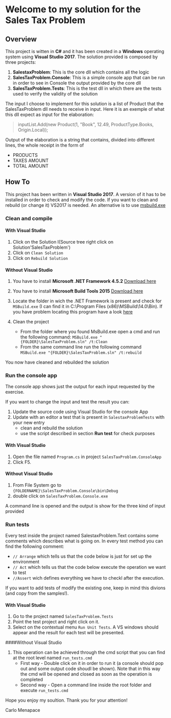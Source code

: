 # Welcome to my solution for the Sales Tax Problem

## Overview

This project is witten in **C#** and it has been created in a **Windows** operating system using **Visual Studio 2017**.
The solution provided is composed by three projects:

1. **SalestaxProblem**: This is the core dll which contains all the logic
2. **SalesTaxProblem.Console**: This is a simple console app that can be run in order to see in Console the output provided by the core dll
3. **SalesTaxProblem.Tests**: This is the test dll in which there are the tests used to verify the validity of the solution

The input I choose to implement for this solution is a list of Product that the SalesTaxProblem dll needs to receive in input.
Here it is an exemple of what this dll expect as input for the elaboration:

>  inputList.Add(new Product(1, "Book", 12.49, ProductType.Books, Origin.Local));


Output of the elaboration is a string that contains, divided into different lines, the whole receipt in the form of

* PRODUCTS
* TAXES AMOUNT
* TOTAL AMOUNT

## How To

This project has been written in **Visual Studio 2017**. 
A version of it has to be installed in order to check and modify the code.
If you want to clean and rebuild (or change it) VS2017 is needed. An alternative is to use [msbuild.exe](https://msdn.microsoft.com/it-it/library/dd393574.aspx)

### Clean and compile 

#### With Visual Studio

1. Click on the Solution I(Source tree right click on Solution'SalesTaxProblem')
2. Click on `Clean Solution`
3. Click on `Rebuild Solution`

#### Without Visual Studio

1. You have to install **Microsoft .NET Framework 4.5.2** [Download here](https://www.microsoft.com/en-US/download/details.aspx?id=42643)
2. You have to install **Microsoft Build Tools 2015** [Download here](https://www.microsoft.com/en-US/download/confirmation.aspx?id=48159)
3. Locate the folder in wich the .NET Framework is present and check for `MSBuild.exe` (I can find it in C:\Program Files (x86)\MSBuild\14.0\Bin). If you have problem locating this program have a look [here](https://social.msdn.microsoft.com/Forums/windowsapps/en-US/23a7dc5d-c337-4eed-8af4-c016def5516e/location-of-msbuildexe?forum=msbuild)
4. Clean the project

	* From the folder where you found MsBuild.exe open a cmd and run the following command: `MSBuild.exe "{FOLDER}\SalesTaxProblem.sln" /t:Clean`
	* From the same command line run the following command `MSBuild.exe "{FOLDER}\SalesTaxProblem.sln" /t:rebuild`

You now have cleaned and rebuilded the solution

### Run the console app 

The console app shows just the output for each input requested by the exercise.

If you want to change the input and test the result you can:

1. Update the source code using Visual Studio for the console App
2. Update with an editor a test that is present in `SalestaxProblemTests` with your new entry 
	* clean and rebuild the solution
	* use the script described in section **Run test** for check purposes

#### With Visual Studio

1. Open the file named `Program.cs` in project `SalesTaxProblem.ConsoleApp`
2. Click F5. 

#### Without Visual Studio

1. From File System go to `{FOLDERNAME}\SalesTaxProblem.Console\bin\Debug`
2. double click on `SalesTaxProblem.Console.exe`

A command line is opened and the output is show for the three kind of input provided

### Run tests

Every test inside the project named SalestaxProblem.Text contains some comments which describes what is going on.
In every test method you can find the following comment:

* `// Arrange` which tells us that the code below is just for set up the environment
* `// Act` which tells us that the code below execute the operation we want to test
* `//Assert` wich defines everything we have to checkl after the execution.

If you want to add tests of modify the existing one, keep in mind this divions (and copy from the samples!).

#### With Visual Studio

1. Go to the project named `SalesTaxProblem.Tests`
2. Point the test project and right click on it.
3. Select on the contextual menu `Run Unit Tests`. A VS windows should appear and the result for each test will be presented.

####Without Visual Studio

1. This operation can be achieved through the cmd script that you can find at the root level named `run_tests.cmd`
	* First way - Double click on it in order to run it (a console should pop out and some output code shoudl be shown). Note that in this way the cmd will be opened and closed as soon as the operation is completed
	* Second way - Open a command line inside the root folder and execute `run_tests.cmd`


Hope you enjoy my soultion. Thank you for your attention!

Carlo Menapace





